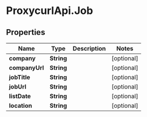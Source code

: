 # ProxycurlApi.Job

## Properties

Name | Type | Description | Notes
------------ | ------------- | ------------- | -------------
**company** | **String** |  | [optional] 
**companyUrl** | **String** |  | [optional] 
**jobTitle** | **String** |  | [optional] 
**jobUrl** | **String** |  | [optional] 
**listDate** | **String** |  | [optional] 
**location** | **String** |  | [optional] 


